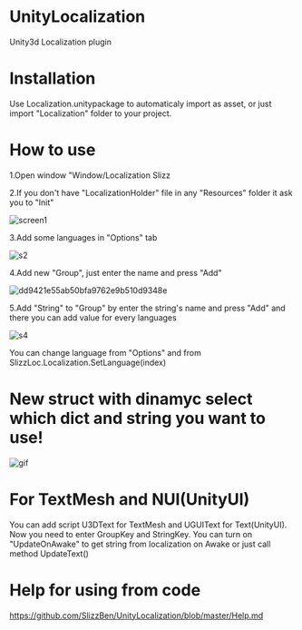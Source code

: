 # UnityLocalization
Unity3d Localization plugin

# Installation
Use Localization.unitypackage to automaticaly import as asset, or just import "Localization" folder to your project.

# How to use
1.Open window "Window/Localization Slizz

2.If you don't have "LocalizationHolder" file in any "Resources" folder it ask you to "Init"

![screen1](https://user-images.githubusercontent.com/32653296/66780980-d710e280-eeda-11e9-9cae-018516bb005c.png)

3.Add some languages in "Options" tab

![s2](https://user-images.githubusercontent.com/32653296/66781119-2e16b780-eedb-11e9-8f75-a180083bf360.png)

4.Add new "Group", just enter the name and press "Add"

![dd9421e55ab50bfa9762e9b510d9348e](https://user-images.githubusercontent.com/32653296/66781174-48509580-eedb-11e9-9010-5b2a1fcf5e8e.png)

5.Add "String" to "Group" by enter the string's name and press "Add" and there you can add value for every languages

![s4](https://user-images.githubusercontent.com/32653296/66781373-c2811a00-eedb-11e9-9842-377801e6ac03.png)

You can change language from "Options" and from SlizzLoc.Localization.SetLanguage(index)

# New struct with dinamyc select which dict and string you want to use!

![gif](https://user-images.githubusercontent.com/32653296/66953149-96de6b00-f066-11e9-97cf-dceeac083daf.gif)

# For TextMesh and NUI(UnityUI)

You can add script U3DText for TextMesh and UGUIText for Text(UnityUI). Now you need to enter GroupKey and StringKey. You can turn on "UpdateOnAwake" to get string from localization on Awake or just call method UpdateText()

# Help for using from code

https://github.com/SlizzBen/UnityLocalization/blob/master/Help.md
